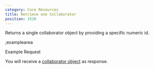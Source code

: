 ```yaml
---
category: Core Resources
title: Retrieve one Collaborator
position: 1520
---
```


Returns a single collaborator object by providing a specific numeric id.

;examplearea

Example Request

<RequestExample url="https://mapi.storyblok.com/v1/spaces/606/collaborators/285" httpMethod="GETOAUTH"></RequestExample>

You will receive a [collaborator object](#core-resources/collaborators/the-collaborator-object) as response.